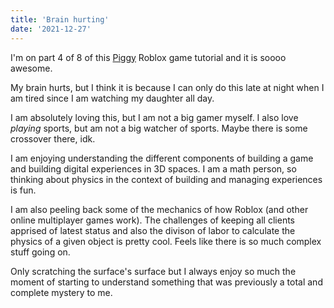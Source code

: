 ```yaml
---
title: 'Brain hurting'
date: '2021-12-27'
---
```


I'm on part 4 of 8 of this <a href="https://www.youtube.com/watch?v=VZDkHZMtTO4&list=RDCMUCp1R0TBvgM7gj0rwTYULmSA&start_radio=1&rv=VZDkHZMtTO4&t=1459">Piggy</a> Roblox game tutorial and it is soooo awesome.

My brain hurts, but I think it is because I can only do this late at night when I am tired since I am watching my daughter all day.

I am absolutely loving this, but I am not a big gamer myself. I also love <i>playing</i> sports, but am not a big watcher of sports. Maybe there is some crossover there, idk.

I am enjoying understanding the different components of building a game and building digital experiences in 3D spaces. I am a math person, so thinking about physics in the context of building and managing experiences is fun. 

I am also peeling back some of the mechanics of how Roblox (and other online multiplayer games work). The challenges of keeping all clients apprised of latest status and also the divison of labor to calculate the physics of a given object is pretty cool. Feels like there is so much complex stuff going on.

Only scratching the surface's surface but I always enjoy so much the moment of starting to understand something that was previously a total and complete mystery to me.

